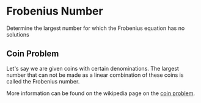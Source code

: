# Frobenius Number
Determine the largest number for which the Frobenius equation has no solutions

## Coin Problem
Let's say we are given coins with certain denominations. The largest number that can not be made as a linear combination of these coins is called the Frobenius number.

More information can be found on the wikipedia page on the [coin problem][problem].

[problem]: https://en.wikipedia.org/wiki/Coin_problem
